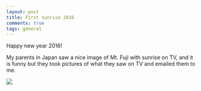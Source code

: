 ```yaml
---
layout: post
title: First sunrise 2016
comments: true
tags: general
---
```


Happy new year 2016!

My parents in Japan saw a nice image of Mt. Fuji with sunrise on TV, and it is funny but they took pictures of what they saw on TV and emailed them to me.

<!--more-->

![](http://3.bp.blogspot.com/-ewNfgMxxNwc/VoWtdSw4FmI/AAAAAAAAAWU/DzcBNalJqdI/s1600/20160101065326.jpg)
